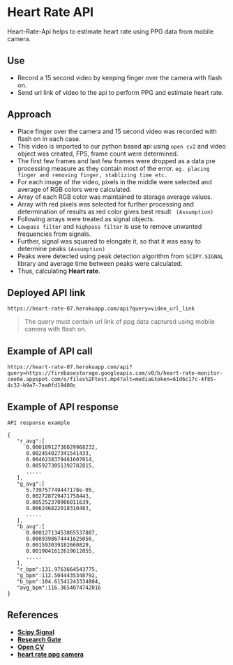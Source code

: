 # Heart Rate API

Heart-Rate-Api helps to estimate heart rate using PPG data from mobile camera.

## Use 

- Record a 15 second video by keeping finger over the camera with flash on.
- Send url link of video to the api to perform PPG and estimate heart rate.

## Approach

- Place finger over the camera and 15 second video was recorded with flash on in each case.
- This video is imported to our python based api using ```open cv2``` and video object was created, FPS, frame count were determined.
- The first few frames and last few frames were dropped as a data pre processing measure as they contain most of the error.
```eg. placing finger and removing finger, stablizing time etc.```
- For each image of the video, pixels in the middle were selected and average of RGB colors were calculated.
- Array of each RGB color was maintained to storage average values.
- Array with red pixels was selected for further processing and determination of results as red color gives best result `
(Assumption)`
- Following arrays were treated as signal objects.
- `Lowpass filter` and `highpass filter` is use to remove unwanted frequencies from signals.
- Further, signal was squared to elongate it, so that it was easy to determine peaks `(Assumption)`
- Peaks were detected using peak detection algorithm from `SCIPY.SIGNAL` library and average time between peaks were calculated.
- Thus, calculating **Heart rate**.

## Deployed API link
```
https://heart-rate-07.herokuapp.com/api?query=video_url_link
 ```
> The query must contain url link of ppg data captured using mobile camera with flash on.

## Example of API call

```
https://heart-rate-07.herokuapp.com/api?query=https://firebasestorage.googleapis.com/v0/b/heart-rate-monitor-cee6e.appspot.com/o/files%2Ftest.mp4?alt=media&token=61d6c17c-4f85-4c32-b9a7-7ea0fd19400c
```

## Example of API response

```
API response example

{
   "r_avg":[
      0.00018912736029968232,
      0.002454027341541433,
      0.0046238379461607014,
      0.0059273051392782815,
      .....
   ],
   "g_avg":[
      5.739757749447178e-05,
      0.002728729471758443,
      0.005252370906011639,
      0.006246822018310483,
      .....
   ],
   "b_avg":[
      0.00012713453865537887,
      0.0009398674441625056,
      0.001593039182660829,
      0.0019041612619612055,
      .....
   ],
   "r_bpm":131.9763664543775,
   "g_bpm":112.5044435348792,
   "b_bpm":104.61541243334804,
   "avg_bpm":116.3654074742016
}
```
## References

- [**Scipy Signal**](https://docs.scipy.org/doc/scipy/reference/signal.html)
- [**Research Gate**](https://www.researchgate.net/publication/329896875_Image_Analysis_on_Fingertip_Video_To_Obtain_PPG)
- [**Open CV**](https://docs.opencv.org/3.4/d8/dfe/classcv_1_1VideoCapture.html)
- [**heart rate ppg camera**](https://www.researchgate.net/publication/329896875_Image_Analysis_on_Fingertip_Video_To_Obtain_PPG)